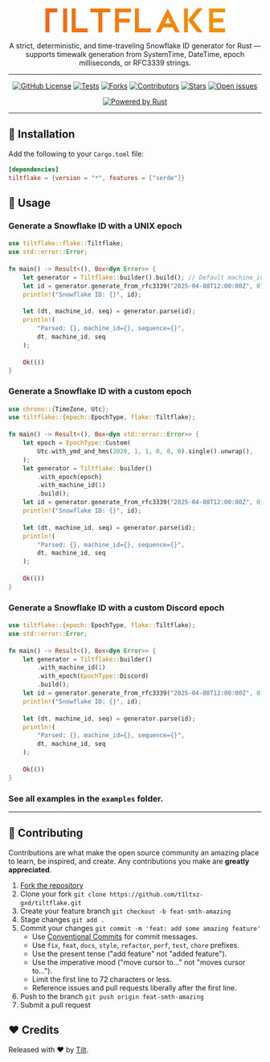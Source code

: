 <div align="center">

[![Preview](/assets/images/favico.png)](https://github.com/t1ltxz-gxd/tiltflake)
<p>A strict, deterministic, and time-traveling Snowflake ID generator for Rust — supports timewalk generation from SystemTime, DateTime<Utc>, epoch milliseconds, or RFC3339 strings.</p>

---
[![GitHub License](https://img.shields.io/github/license/t1ltxz-gxd/tiltflake)](https://github.com/t1ltxz-gxd/tiltflake/blob/main/LICENSE "license")
[![Tests](https://img.shields.io/github/actions/workflow/status/t1ltxz-gxd/tiltflake/ci.yml?style=flat-square&logo=github&label=Tests)](https://github.com/t1ltxz-gxd/tiltflake/tests)
[![Forks](https://custom-icon-badges.demolab.com/github/forks/t1ltxz-gxd/tiltflake?logo=fork)](https://github.com.t1ltxz-gxd/tiltflake/network/members)
[![Contributors](https://custom-icon-badges.demolab.com/github/contributors/t1ltxz-gxd/tiltflake?logo=people)](https://github.com/t1ltxz-gxd/tiltflake/graphs/contributors)
[![Stars](https://custom-icon-badges.demolab.com/github/stars/t1ltxz-gxd/tiltflake?logo=star)](https://github.com/t1ltxz-gxd/tiltflake/stargazers')
[![Open issues](https://custom-icon-badges.demolab.com/github/issues-raw/t1ltxz-gxd/tiltflake?logo=issue)](https://github.com/t1ltxz-gxd/tiltflake/issues)


[![Powered by Rust](https://custom-icon-badges.herokuapp.com/badge/-Powered%20by%20Rust-0d1620?logo=rust)](https://www.rust-lang.org/ "Powered by Rust")
</div>

___

## 🧩 Installation
Add the following to your `Cargo.toml` file:
```toml
[dependencies]
tiltflake = {version = "*", features = ["serde"]}
```

## 📖 Usage

### Generate a Snowflake ID with a UNIX epoch
```rust
use tiltflake::flake::Tiltflake;
use std::error::Error;

fn main() -> Result<(), Box<dyn Error>> {
	let generator = Tiltflake::builder().build(); // Default machine_id is 1 and epoch is Unix
	let id = generator.generate_from_rfc3339("2025-04-08T12:00:00Z", 0)?;
	println!("Snowflake ID: {}", id);

	let (dt, machine_id, seq) = generator.parse(id);
	println!(
		"Parsed: {}, machine_id={}, sequence={}",
		dt, machine_id, seq
	);

	Ok(())
}
```

### Generate a Snowflake ID with a custom epoch
```rust
use chrono::{TimeZone, Utc};
use tiltflake::{epoch::EpochType, flake::Tiltflake};

fn main() -> Result<(), Box<dyn std::error::Error>> {
	let epoch = EpochType::Custom(
		Utc.with_ymd_and_hms(2020, 1, 1, 0, 0, 0).single().unwrap(),
	);
	let generator = Tiltflake::builder()
		.with_epoch(epoch)
		.with_machine_id(1)
		.build();
	let id = generator.generate_from_rfc3339("2025-04-08T12:00:00Z", 0)?;
	println!("Snowflake ID: {}", id);

	let (dt, machine_id, seq) = generator.parse(id);
	println!(
		"Parsed: {}, machine_id={}, sequence={}",
		dt, machine_id, seq
	);

	Ok(())
}
```

### Generate a Snowflake ID with a custom Discord epoch
```rust
use tiltflake::{epoch::EpochType, flake::Tiltflake};
use std::error::Error;

fn main() -> Result<(), Box<dyn Error>> {
	let generator = Tiltflake::builder()
		.with_machine_id(1)
		.with_epoch(EpochType::Discord)
		.build();
	let id = generator.generate_from_rfc3339("2025-04-08T12:00:00Z", 0)?;
	println!("Snowflake ID: {}", id);

	let (dt, machine_id, seq) = generator.parse(id);
	println!(
		"Parsed: {}, machine_id={}, sequence={}",
		dt, machine_id, seq
	);

	Ok(())
}
```

### See all examples in the `examples` folder.

___

## 🤝 Contributing

Contributions are what make the open source community an amazing place to learn, be inspired, and create.
Any contributions you make are **greatly appreciated**.

1. [Fork the repository](https://github.com/t1ltxz-gxd/tiltflake/fork)
2. Clone your fork `git clone https://github.com/t1ltxz-gxd/tiltflake.git`
3. Create your feature branch `git checkout -b feat-smth-amazing`
4. Stage changes `git add .`
5. Commit your changes `git commit -m 'feat: add some amazing feature'`
   - Use [Conventional Commits](https://www.conventionalcommits.org/en/v1.0.0/) for commit messages.
   - Use `fix`, `feat`, `docs`, `style`, `refactor`, `perf`, `test`, `chore` prefixes.
   - Use the present tense ("add feature" not "added feature").
   - Use the imperative mood ("move cursor to..." not "moves cursor to...").
   - Limit the first line to 72 characters or less.
   - Reference issues and pull requests liberally after the first line.
6. Push to the branch `git push origin feat-smth-amazing`
7. Submit a pull request

## ❤️ Credits

Released with ❤️ by [Tilt](https://github.com/t1ltxz-gxd).

